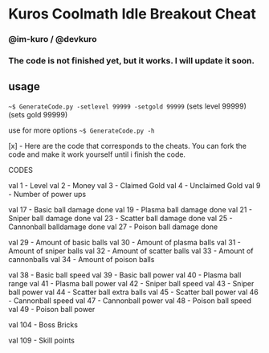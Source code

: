 # Kuros Coolmath Idle Breakout Cheat 
### @im-kuro / @devkuro
### The code is not finished yet, but it works. I will update it soon.



## usage

`~$ GenerateCode.py -setlevel 99999 -setgold 99999`
				(sets level 99999)  (sets gold 99999)

use for more options
`~$ GenerateCode.py -h`





[x] - Here are the code that corresponds to the cheats. You can fork the code and make it work yourself until i finish the code.


CODES

val 1 - Level
val 2 - Money
val 3 - Claimed Gold
val 4 - Unclaimed Gold
val 9 - Number of power ups

val 17 - Basic ball damage done
val 19 - Plasma ball damage done
val 21 - Sniper ball damage done
val 23 - Scatter ball damage done 
val 25 - Cannonball balldamage done
val 27 - Poison ball damage done

val 29 - Amount of basic balls
val 30 - Amount of plasma balls
val 31 - Amount of sniper balls
val 32 - Amount of scatter balls
val 33 - Amount of cannonballs
val 34 - Amount of poison balls

val 38 - Basic ball speed
val 39 - Basic ball power
val 40 - Plasma ball range
val 41 - Plasma ball power
val 42 - Sniper ball speed
val 43 - Sniper ball power
val 44 - Scatter ball extra balls
val 45 - Scatter ball power
val 46 - Cannonball speed
val 47 - Cannonball power
val 48 - Poison ball speed
val 49 - Poison ball power

val 104 - Boss Bricks

val 109 - Skill points

